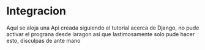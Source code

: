 # Integracion


Aquí se aloja una Api creada siguiendo el tutorial acerca de Django, no pude activar el prograna desde laragon así que lastimosamente solo pude hacer esto, disculpas de ante mano
